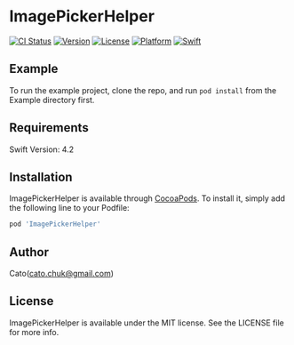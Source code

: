 # ImagePickerHelper

[![CI Status](https://img.shields.io/travis/cato.chuk@gmail.com/ImagePickerHelper.svg?style=flat)](https://travis-ci.org/cato.chuk@gmail.com/ImagePickerHelper)
[![Version](https://img.shields.io/cocoapods/v/ImagePickerHelper.svg?style=flat)](https://cocoapods.org/pods/ImagePickerHelper)
[![License](https://img.shields.io/cocoapods/l/ImagePickerHelper.svg?style=flat)](https://cocoapods.org/pods/ImagePickerHelper)
[![Platform](https://img.shields.io/cocoapods/p/ImagePickerHelper.svg?style=flat)](https://cocoapods.org/pods/ImagePickerHelper)
[![Swift](https://img.shields.io/badge/Swift-4.2-blue.svg)](https://cocoapods.org/pods/ImagePickerHelper)

## Example

To run the example project, clone the repo, and run `pod install` from the Example directory first.

## Requirements

Swift Version: 4.2

## Installation

ImagePickerHelper is available through [CocoaPods](https://cocoapods.org). To install
it, simply add the following line to your Podfile:

```ruby
pod 'ImagePickerHelper'
```

## Author

Cato(cato.chuk@gmail.com)

## License

ImagePickerHelper is available under the MIT license. See the LICENSE file for more info.
